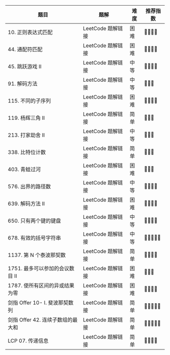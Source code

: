 

| 题目 | 题解 | 难度 | 推荐指数 |
| --- | --- | --- | --- |
| 10. 正则表达式匹配  | LeetCode 题解链接 | 困难 | 🤩🤩🤩🤩 |
| 44. 通配符匹配 | LeetCode 题解链接 | 困难 | 🤩🤩🤩🤩 |
| 45. 跳跃游戏 II | LeetCode 题解链接 | 中等 | 🤩🤩🤩🤩 |
| 91. 解码方法 | LeetCode 题解链接 | 中等 | 🤩🤩🤩 |
| 115. 不同的子序列 | LeetCode 题解链接 | 困难 | 🤩🤩🤩🤩 |
| 119. 杨辉三角 II | LeetCode 题解链接 | 简单 | 🤩🤩🤩 |
| 213. 打家劫舍 II | LeetCode 题解链接 | 中等 | 🤩🤩🤩 |
| 338. 比特位计数 | LeetCode 题解链接 | 简单 | 🤩🤩🤩 |
| 403. 青蛙过河 | LeetCode 题解链接 | 困难 | 🤩🤩🤩 |
| 576. 出界的路径数 | LeetCode 题解链接 | 中等 | 🤩🤩🤩🤩 |
| 639. 解码方法 II | LeetCode 题解链接 | 困难 | 🤩🤩🤩🤩 |
| 650. 只有两个键的键盘 | LeetCode 题解链接 | 中等 | 🤩🤩🤩🤩 |
| 678. 有效的括号字符串 | LeetCode 题解链接 | 中等 | 🤩🤩🤩🤩🤩 |
| 1137. 第 N 个泰波那契数 | LeetCode 题解链接 | 简单 | 🤩🤩🤩🤩 |
| 1751. 最多可以参加的会议数目 II | LeetCode 题解链接 | 困难 | 🤩🤩🤩 |
| 1787. 使所有区间的异或结果为零 | LeetCode 题解链接 | 困难 | 🤩🤩🤩🤩 |
| 剑指 Offer 10- I. 斐波那契数列 | LeetCode 题解链接 | 简单 | 🤩🤩🤩🤩🤩 |
| 剑指 Offer 42. 连续子数组的最大和 | LeetCode 题解链接 | 简单 | 🤩🤩🤩🤩🤩 |
| LCP 07. 传递信息 | LeetCode 题解链接 | 简单 | 🤩🤩🤩🤩 |
